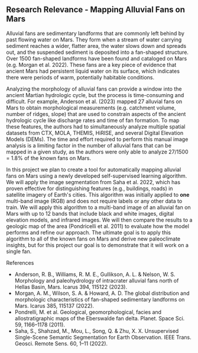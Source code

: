 ## Research Relevance - Mapping Alluvial Fans on Mars

Alluvial fans are sedimentary landforms that are commonly left behind by past flowing water on Mars. They form when a stream of water carrying sediment reaches a wider, flatter area, the water slows down and spreads out, and the suspended sediment is deposited into a fan-shaped structure. Over 1500 fan-shaped landforms have been found and cataloged on Mars (e.g. Morgan et al. 2022). These fans are a key piece of evidence that ancient Mars had persistent liquid water on its surface, which indicates there were periods of warm, potentially habitable conditions.

Analyzing the morphology of alluvial fans can provide a window into the ancient Martian hydrologic cycle, but the process is time-consuming and difficult. For example, Anderson et al. (2023) mapped 27 alluvial fans on Mars to obtain morphological measurements (e.g. catchment volume, number of ridges, slope) that are used to constrain aspects of the ancient hydrologic cycle like discharge rates and time of fan formation. To map these features, the authors had to simultaneously analyze multiple spatial datasets from CTX, MOLA, THEMIS, HiRISE, and several Digital Elevation Models (DEMs). The time and effort required to perform this manual image analysis is a limiting factor in the number of alluvial fans that can be mapped in a given study, as the authors were only able to analyze 27/1500 = 1.8% of the known fans on Mars.

In this project we plan to create a tool for automatically mapping alluvial fans on Mars using a newly developed self-supervised learning algorithm. We will apply the image segmentation from Saha et al. 2022, which has proven effective for distinguishing features (e.g., buildings, roads) in satellite imagery of Earth's cities. This algorithm was initially applied to **one** multi-band image (RGB) and does not require labels or any other data to train. We will apply this algorithm to a multi-band image of an alluvial fan on Mars with up to 12 bands that include black and white images, digital elevation models, and infrared images. We will then compare the results to a geologic map of the area (Pondricelli et al. 2011) to evaluate how the model performs and refine our approach. The ultimate goal is to apply this algorithm to all of the known fans on Mars and derive new paleoclimate insights, but for this project our goal is to demonstrate that it will work on a single fan.

References

- Anderson, R. B., Williams, R. M. E., Gullikson, A. L. & Nelson, W. S. Morphology and paleohydrology of intracrater alluvial fans north of Hellas Basin, Mars. Icarus 394, 115122 (2023).
- Morgan, A. M., Wilson, S. A. & Howard, A. D. The global distribution and morphologic characteristics of fan-shaped sedimentary landforms on Mars. Icarus 385, 115137 (2022).
- Pondrelli, M. et al. Geological, geomorphological, facies and allostratigraphic maps of the Eberswalde fan delta. Planet. Space Sci. 59, 1166–1178 (2011).
- Saha, S., Shahzad, M., Mou, L., Song, Q. & Zhu, X. X. Unsupervised Single-Scene Semantic Segmentation for Earth Observation. IEEE Trans. Geosci. Remote Sens. 60, 1–11 (2022).
